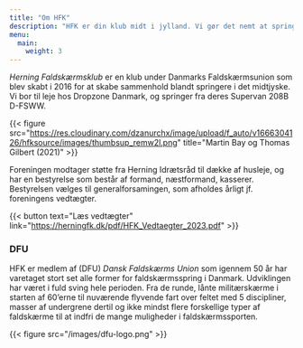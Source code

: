 ```yaml
---
title: "Om HFK"
description: "HFK er din klub midt i jylland. Vi gør det nemt at springe faldskærm, kom og vær en del af fællesskabet"
menu:
  main:
    weight: 3
---
```


_Herning Faldskærmsklub_ er en klub under Danmarks Faldskærmsunion som blev skabt i 2016 for at skabe sammenhold blandt springere i det midtjyske. Vi bor til leje hos Dropzone Danmark, og springer fra deres Supervan 208B D-FSWW. 

{{< figure src="https://res.cloudinary.com/dzanurchx/image/upload/f_auto/v1666304126/hfksource/images/thumbsup_remw2l.png" title="Martin Bay og Thomas Gilbert (2021)" >}}

Foreningen modtager støtte fra Herning Idrætsråd til dække af husleje, og har en bestyrelse som består af formand, næstformand, kasserer. Bestyrelsen vælges til generalforsamingen, som afholdes årligt jf. foreningens vedtægter.

{{< button text="Læs vedtægter" link="https://herningfk.dk/pdf/HFK_Vedtaegter_2023.pdf" >}}


### DFU 
HFK er medlem af (DFU) _Dansk Faldskærms Union_ som igennem 50 år har varetaget stort set alle former for faldskærmsspring i Danmark. Udviklingen har været i fuld sving hele perioden. Fra de runde, lånte militærskærme i starten af 60’erne til nuværende flyvende fart over feltet med 5 discipliner, masser af undergrene dertil og ikke mindst flere forskellige typer af faldskærme til at indfri de mange muligheder i faldskærmssporten.

{{< figure src="/images/dfu-logo.png" >}}

